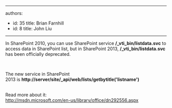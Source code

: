 

---
authors:
  - id: 35
    title: Brian Farnhill
  - id: 8
    title: John Liu
---




<span class='intro'> In SharePoint 2010, you can use SharePoint service&#160;<strong>/_vti_bin/listdata.svc</strong> to access data in SharePoint list, but in SharePoint 2013,&#160;<strong>/_vti_bin/listdata.svc</strong> has been officially deprecated.<div><div><br></div></div> </span>

The new service in SharePoint 2013&#160;is&#160;<strong>http&#58;//server/site/_api/web/lists/getbytitle('listname')​</strong><div><b><br></b><strong></strong><div>Read more about it&#58;&#160;</div><div><span></span><a href="http&#58;//msdn.microsoft.com/en-us/library/office/dn292556.aspx">http&#58;//msdn.microsoft.com/en-us/library/office/dn292556.aspx​​</a></div><div><br></div><div><br></div></div>


